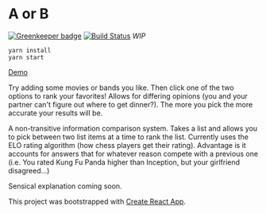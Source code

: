 # A or B

[![Greenkeeper badge](https://badges.greenkeeper.io/webpresenceio/aorb.svg)](https://greenkeeper.io/)
[![Build Status](https://travis-ci.org/webpresenceio/aorb.svg?branch=master)](https://travis-ci.org/webpresenceio/aorb)
*WIP*

```
yarn install
yarn start
```

[Demo](https://webpresenceio.github.io/aorb/)

Try adding some movies or bands you like.  Then click one of the two options to rank your favorites!  Allows for differing opinions (you and your partner can't figure out where to get dinner?). The more you pick the more accurate your results will be.

A non-transitive information comparison system.  Takes a list and allows you to pick between two list items at a time to rank the list.  Currently uses the ELO rating algorithm (how chess players get their rating).  Advantage is it accounts for answers that for whatever reason compete with a previous one (i.e. You rated Kung Fu Panda higher than Inception, but your girlfriend disagreed...)

Sensical explanation coming soon.

This project was bootstrapped with [Create React App](https://github.com/facebookincubator/create-react-app).
